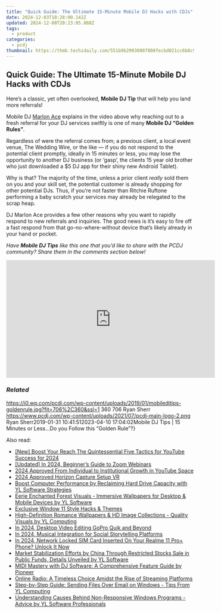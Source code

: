 ```yaml
---
title: "Quick Guide: The Ultimate 15-Minute Mobile DJ Hacks with CDJs"
date: 2024-12-03T18:28:00.142Z
updated: 2024-12-08T20:23:05.088Z
tags:
  - product
categories:
  - pcdj
thumbnail: https://thmb.techidaily.com/551b9b29030807808fecbd021cc6b8c9595b15c77a4f336ad0c59913e2c5001a.jpg
---
```


## Quick Guide: The Ultimate 15-Minute Mobile DJ Hacks with CDJs

Here’s a classic, yet often overlooked, **Mobile DJ Tip** that will help you land more referrals!

Mobile DJ [Marlon Ace](https://www.youtube.com/channel/UCiOatgo2aLVr5ptBFzFaqsg) explains in the video above why reaching out to a fresh referral for your DJ services swiftly is one of many **Mobile DJ “Golden Rules”**.

Regardless of were the referral comes from; a previous client, a local event venue, The Wedding Wire, or the like — if you do not respond to the potential client promptly, ideally in 15 minutes or less, you may lose the opportunity to another DJ business (or ‘gasp’, the clients 15 year old brother who just downloaded a $5 DJ app for their shiny new Android Tablet).

Why is that? The majority of the time, unless a prior client _really_ sold them on you and your skill set, the potential customer is already shopping for other potential DJs. Thus, if you’re not faster than Ritchie Ruftone performing a baby scratch your services may already be relegated to the scrap heap.

DJ Marlon Ace provides a few other reasons why you want to rapidly respond to new referrals and inquiries. The good news is it’s easy to fire off a fast respond from that go-no-where-without device that’s likely already in your hand or pocket.

_Have **Mobile DJ Tips** like this one that you’d like to share with the PCDJ community? Share them in the comments section below!_

<!-- affiliate ads begin -->
<iframe width="560" height="315" src="https://www.youtube.com/embed/AcAYRX0cwwA?si=DxqWU39vqksZbe1s" title="YouTube video player" frameborder="0" allow="accelerometer; autoplay; clipboard-write; encrypted-media; gyroscope; picture-in-picture; web-share" referrerpolicy="strict-origin-when-cross-origin" allowfullscreen></iframe>
<!-- affiliate ads end -->

### _Related_

https://i0.wp.com/pcdj.com/wp-content/uploads/2019/01/mobiledjtips-goldenrule.jpg?fit=706%2C360&ssl=1 360 706 Ryan Sherr https://www.pcdj.com/wp-content/uploads/2021/07/pcdj-main-logo-2.png Ryan Sherr2019-01-31 10:41:512023-04-10 17:04:02Mobile DJ Tips | 15 Minutes or Less…Do you Follow this “Golden Rule”?}

<ins class="adsbygoogle"
     style="display:block"
     data-ad-format="autorelaxed"
     data-ad-client="ca-pub-7571918770474297"
     data-ad-slot="1223367746"></ins>

<ins class="adsbygoogle"
     style="display:block"
     data-ad-client="ca-pub-7571918770474297"
     data-ad-slot="8358498916"
     data-ad-format="auto"
     data-full-width-responsive="true"></ins>

<span class="atpl-alsoreadstyle">Also read:</span>
<div><ul>
<li><a href="https://facebook-video-footage.techidaily.com/new-boost-your-reach-the-quintessential-five-tactics-for-youtube-success-for-2024/"><u>[New] Boost Your Reach The Quintessential Five Tactics for YouTube Success for 2024</u></a></li>
<li><a href="https://on-screen-recording.techidaily.com/updated-in-2024-beginners-guide-to-zoom-webinars/"><u>[Updated] In 2024, Beginner’s Guide to Zoom Webinars</u></a></li>
<li><a href="https://youtube-help.techidaily.com/2024-approved-from-individual-to-institutional-growth-in-youtube-space/"><u>2024 Approved From Individual to Institutional Growth in YouTube Space</u></a></li>
<li><a href="https://some-knowledge.techidaily.com/2024-approved-horizon-capture-setup-vr/"><u>2024 Approved Horizon Capture Setup VR</u></a></li>
<li><a href="https://win-exclusive.techidaily.com/boost-computer-performance-by-reclaiming-hard-drive-capacity-with-yl-software-strategies/"><u>Boost Computer Performance by Reclaiming Hard Drive Capacity with YL Software Strategies</u></a></li>
<li><a href="https://win-exclusive.techidaily.com/eerie-enchanted-forest-visuals-immersive-wallpapers-for-desktop-and-mobile-devices-by-yl-software/"><u>Eerie Enchanted Forest Visuals - Immersive Wallpapers for Desktop & Mobile Devices by YL Software</u></a></li>
<li><a href="https://win11-tips.techidaily.com/exclusive-window-11-style-hacks-and-themes/"><u>Exclusive Window 11 Style Hacks & Themes</u></a></li>
<li><a href="https://win-exclusive.techidaily.com/high-definition-romance-wallpapers-and-hd-image-collections-quality-visuals-by-yl-computing/"><u>High-Definition Romance Wallpapers & HD Image Collections - Quality Visuals by YL Computing</u></a></li>
<li><a href="https://ai-driven-video-production.techidaily.com/in-2024-desktop-video-editing-gopro-quik-and-beyond/"><u>In 2024, Desktop Video Editing GoPro Quik and Beyond</u></a></li>
<li><a href="https://facebook-clips.techidaily.com/in-2024-musical-integration-for-social-storytelling-platforms/"><u>In 2024, Musical Integration for Social Storytelling Platforms</u></a></li>
<li><a href="https://sim-unlock.techidaily.com/in-2024-network-locked-sim-card-inserted-on-your-realme-11-proplus-phone-unlock-it-now-by-drfone-android/"><u>In 2024, Network Locked SIM Card Inserted On Your Realme 11 Pro+ Phone? Unlock It Now</u></a></li>
<li><a href="https://win-exclusive.techidaily.com/market-stabilization-efforts-by-china-through-restricted-stocks-sale-in-public-funds-details-unveiled-by-yl-software/"><u>Market Stabilization Efforts by China Through Restricted Stocks Sale in Public Funds, Details Unveiled by YL Software</u></a></li>
<li><a href="https://win-exclusive.techidaily.com/midi-mastery-with-dj-software-a-comprehensive-feature-guide-by-pioneer/"><u>MIDI Mastery with DJ Software: A Comprehensive Feature Guide by Pioneer</u></a></li>
<li><a href="https://buynow-info.techidaily.com/online-radio-a-timeless-choice-amidst-the-rise-of-streaming-platforms/"><u>Online Radio: A Timeless Choice Amidst the Rise of Streaming Platforms</u></a></li>
<li><a href="https://win-exclusive.techidaily.com/step-by-step-guide-sending-files-over-email-on-windows-tips-from-yl-computing/"><u>Step-by-Step Guide: Sending Files Over Email on Windows - Tips From YL Computing</u></a></li>
<li><a href="https://win-exclusive.techidaily.com/understanding-causes-behind-non-responsive-windows-programs-advice-by-yl-software-professionals/"><u>Understanding Causes Behind Non-Responsive Windows Programs - Advice by YL Software Professionals</u></a></li>
</ul></div>

